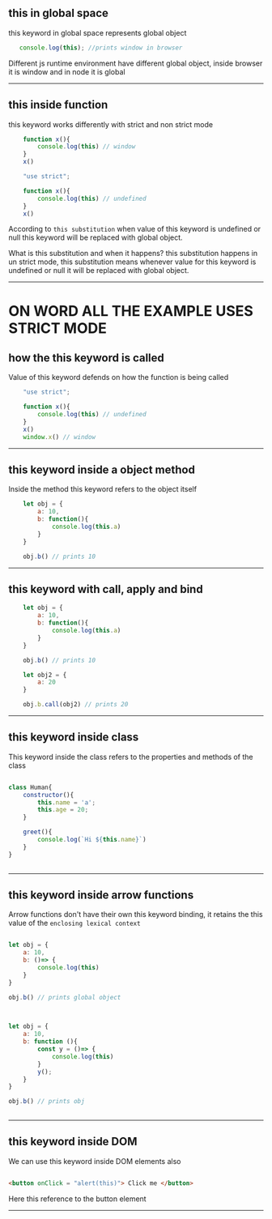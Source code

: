  ## this in global space

 this keyword in global space represents global object

 ```js
    console.log(this); //prints window in browser
 ```

 Different js runtime environment have different global object, inside browser it is window and in node it is global    

---


## this inside function
this keyword works differently with strict and non strict mode


```js
    function x(){
        console.log(this) // window
    }
    x()
```

```js
    "use strict";

    function x(){
        console.log(this) // undefined
    }
    x()
```

According to `this substitution` when value of this keyword is undefined or null this keyword will be replaced with global object.

What is this substitution and when it happens?
    this substitution happens in un strict mode, this substitution means whenever value for this keyword is undefined or null it will be replaced with global object. 

---

# ON WORD ALL THE EXAMPLE USES STRICT MODE


## how the this keyword is called

Value of this keyword defends on how the function is being called

```js
    "use strict";

    function x(){
        console.log(this) // undefined
    }
    x()
    window.x() // window
```

---


## this keyword inside a object method

Inside the method this keyword refers to the object itself

```js
    let obj = {
        a: 10,
        b: function(){
            console.log(this.a)
        }
    }

    obj.b() // prints 10


```
---


## this keyword with call, apply and bind 


```js
    let obj = {
        a: 10,
        b: function(){
            console.log(this.a)
        }
    }

    obj.b() // prints 10

    let obj2 = {
        a: 20
    }

    obj.b.call(obj2) // prints 20


```

---

## this keyword inside class

This keyword inside the class refers to the properties and methods of the class

```js

class Human{
    constructor(){
        this.name = 'a';
        this.age = 20;
    }

    greet(){
        console.log(`Hi ${this.name}`)
    }
}
    
```

---


## this keyword inside arrow functions

Arrow functions don't have their own this keyword binding, it retains the this value of the `enclosing lexical context`

```js

let obj = {
    a: 10,
    b: ()=> {
        console.log(this)
    }
}

obj.b() // prints global object
 
```


```js

let obj = {
    a: 10,
    b: function (){
        const y = ()=> {
            console.log(this)
        }
        y();
    }
}

obj.b() // prints obj
 
```

---


## this keyword inside DOM

We can use this keyword inside DOM elements also

```html

<button onClick = "alert(this)"> Click me </button> 

```
Here this reference to the  button element


---



